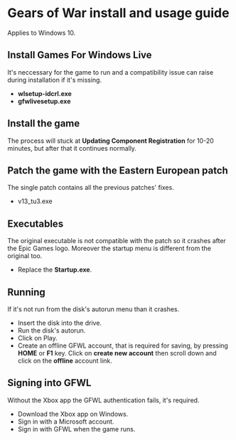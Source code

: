 # Gears of War install and usage guide
Applies to Windows 10.

## Install Games For Windows Live
It's neccessary for the game to run and a compatibility issue can raise during installation if it's missing.
- **wlsetup-idcrl.exe**
- **gfwlivesetup.exe**

## Install the game
The process will stuck at **Updating Component Registration** for 10-20 minutes, but after that it continues normally.

## Patch the game with the Eastern European patch
The single patch contains all the previous patches' fixes.
- v13_tu3.exe

## Executables
The original executable is not compatible with the patch so it crashes after the Epic Games logo. Moreover the startup menu is different from the original too.
- Replace the **Startup.exe**.

## Running
If it's not run from the disk's autorun menu than it crashes.
- Insert the disk into the drive.
- Run the disk's autorun.
- Click on Play.
- Create an offline GFWL account, that is required for saving, by pressing **HOME** or **F1** key. Click on **create new account** then scroll down and click on the **offline** account link.

## Signing into GFWL
Without the Xbox app the GFWL authentication fails, it's required.
- Download the Xbox app on Windows.
- Sign in with a Microsoft account.
- Sign in with GFWL when the game runs.
